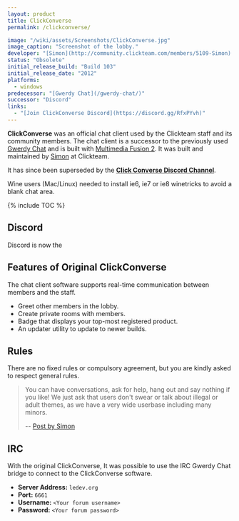 ```yaml
---
layout: product
title: ClickConverse
permalink: /clickconverse/

image: "/wiki/assets/Screenshots/ClickConverse.jpg"
image_caption: "Screenshot of the lobby."
developer: "[Simon](http://community.clickteam.com/members/5109-Simon) [Clickteam](/clickteam/)"
status: "Obsolete"
initial_release_build: "Build 103"
initial_release_date: "2012"
platforms:
  - windows
predecessor: "[Gwerdy Chat](/gwerdy-chat/)"
successor: "Discord"
links:
  - "[Join ClickConverse Discord](https://discord.gg/RfxPYvh)"
---
```


**ClickConverse** was an official chat client used by the Clickteam staff and its
community members. The chat client is a successor to the previously used
[Gwerdy Chat](/gwerdy-chat/) and is built with [Multimedia Fusion 2]. It was
built and maintained by [Simon](http://community.clickteam.com/members/5109-Simon) at Clickteam.

It has since been superseded by the **[Click Converse Discord Channel](https://discord.gg/RfxPYvh)**.

Wine users (Mac/Linux) needed to install ie6, ie7 or ie8 winetricks to avoid a blank chat area.

{% include TOC %}

## Discord
Discord is now the

## Features of Original ClickConverse
The chat client software supports real-time communication between members and the staff.

* Greet other members in the lobby.
* Create private rooms with members.
* Badge that displays your top-most registered product.
* An updater utility to update to newer builds.

## Rules
There are no fixed rules or compulsory agreement, but you are kindly asked to respect general rules.

> You can have conversations, ask for help, hang out and say nothing if you like! We just ask that users don't swear or talk about illegal or adult themes, as we have a very wide userbase including many minors.
>
> -- [Post by Simon](http://community.clickteam.com/threads/93353-Any-specific-rules-ro-follow?p=670108&viewfull=1#post670108)

[Multimedia Fusion 2]: /fusion/2.0/

## IRC
With the original ClickConverse, It was possible to use the IRC Gwerdy Chat bridge to connect to the ClickConverse software.

* **Server Address:** `ledev.org`
* **Port:** `6661`
* **Username:** `<Your forum username>`
* **Password:** `<Your forum password>`
